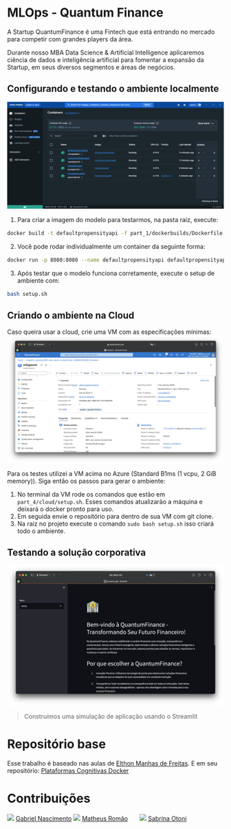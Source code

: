 # MLOps - Quantum Finance

A Startup QuantumFinance é uma Fintech que está entrando no mercado para competir com grandes players da área.

Durante nosso MBA Data Science & Artificial Intelligence aplicaremos ciência de dados e inteligência artificial para fomentar a expansão da Startup, em seus diversos segmentos e áreas de negócios.

## Configurando e testando o ambiente localmente
![Docker local](./assets/docker_local.png)

1. Para criar a imagem do modelo para testarmos, na pasta raiz, execute:
```bash
docker build -t defaultpropensityapi -f part_1/dockerbuilds/Dockerfile part_1/docker/
```
2. Você pode rodar individualmente um container da seguinte forma:
```bash
docker run -p 8080:8080 --name defaultpropensityapi defaultpropensityapi
```
3. Após testar que o modelo funciona corretamente, execute o setup de ambiente com:
```bash
bash setup.sh
```

## Criando o ambiente na Cloud
Caso queira usar a cloud, crie uma VM com as especificações mínimas:
![VM Size](./assets/vm.png)

Para os testes utilizei a VM acima no Azure (Standard B1ms (1 vcpu, 2 GiB memory)). Siga então os passos para gerar o ambiente:
1. No terminal da VM rode os comandos que estão em `part_4/cloud/setup.sh`. Esses comandos atualizarão a máquina e deixará o docker pronto para uso.
2. Em seguida envie o repositório para dentro de sua VM com git clone.
3. Na raiz no projeto execute o comando `sudo bash setup.sh` isso criará todo o ambiente.

## Testando a solução corporativa
![FrontEnd](./assets/frontend.png)
> Construímos uma simulação de aplicação usando o Streamlit

# Repositório base
Esse trabalho é baseado nas aulas de [Elthon Manhas de Freitas](https://www.linkedin.com/in/elthonmf/). E em seu repositório: [Plataformas Cognitivas Docker](https://github.com/elthonf/plataformas-cognitivas-docker)

# Contribuições

<p align="center">
    <div style="width: 150px; display: inline-block;">
        <img src="https://media.licdn.com/dms/image/C4E03AQG37S7u2tb7FA/profile-displayphoto-shrink_800_800/0/1544274826798?e=1712793600&v=beta&t=aBviSOibG3eYVYzPymF2Nq9fTv0B-beitGa9s2c2o40" width="150"/>
        <span> <a href="https://www.linkedin.com/in/gdnf">Gabriel Nascimento</a> </span>
    </div>
    <div style="width: 150px; display: inline-block;">
        <img src="https://media.licdn.com/dms/image/C4D03AQFcIUI8mg7b1A/profile-displayphoto-shrink_800_800/0/1612192689077?e=1712793600&v=beta&t=lEtaA7i_E2gG6UoxgV-znPOIYFi_QJDs8ywTkcRgc8E" width="150"/>
        <span> <a href="https://www.linkedin.com/in/matheusromão">Matheus Romão</a> </span>
    </div>
    <div style="width: 150px; display: inline-block;">
        <img src="https://media.licdn.com/dms/image/C4D03AQE6JpF7H5lClw/profile-displayphoto-shrink_800_800/0/1649300517488?e=1712793600&v=beta&t=68TCak4S3Y6q_ntOKDp4HRFyL8wbBJeUyV55ShtttOI" width="150"/>
        <span> <a href="https://www.linkedin.com/in/sabrina-otoni-da-silva-22525519b/">Sabrina Otoni</a> </span>
    </div>
</p>
